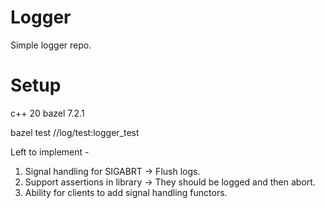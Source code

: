 # Logger
Simple logger repo.

# Setup
c++ 20
bazel 7.2.1

bazel test //log/test:logger_test


Left to implement -
1. Signal handling for SIGABRT -> Flush logs.
2. Support assertions in library -> They should be logged and then abort.
3. Ability for clients to add signal handling functors.